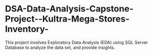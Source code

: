 # DSA-Data-Analysis-Capstone-Project--Kultra-Mega-Stores-Inventory-
This project involves Exploratory Data  Analysis (EDA) using SQL Server Database to analyze the data set, and provide insights.
